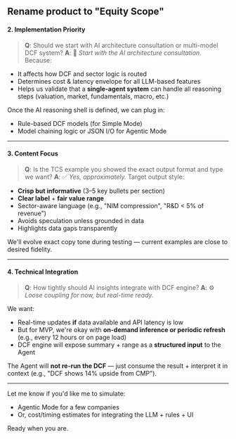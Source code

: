Rename product to "Equity Scope"
---

#### 2. **Implementation Priority**

> **Q**: Should we start with AI architecture consultation or multi-model DCF system?
> **A**:
> 🎯 *Start with the AI architecture consultation.*
> Because:

* It affects how DCF and sector logic is routed
* Determines cost & latency envelope for all LLM-based features
* Helps us validate that a **single-agent system** can handle all reasoning steps (valuation, market, fundamentals, macro, etc.)

Once the AI reasoning shell is defined, we can plug in:

* Rule-based DCF models (for Simple Mode)
* Model chaining logic or JSON I/O for Agentic Mode

---

#### 3. **Content Focus**

> **Q**: Is the TCS example you showed the exact output format and type we want?
> **A**:
> ✅ *Yes, approximately.*
> Target output style:

* **Crisp but informative** (3–5 key bullets per section)
* **Clear label** + **fair value range**
* Sector-aware language (e.g., "NIM compression", "R\&D < 5% of revenue")
* Avoids speculation unless grounded in data
* Highlights data gaps transparently

We'll evolve exact copy tone during testing — current examples are close to desired fidelity.

---

#### 4. **Technical Integration**

> **Q**: How tightly should AI insights integrate with DCF engine?
> **A**:
> ⚙️ *Loose coupling for now, but real-time ready.*

We want:

* Real-time updates **if** data available and API latency is low
* But for MVP, we're okay with **on-demand inference or periodic refresh** (e.g., every 12 hours or on page load)
* DCF engine will expose summary + range as a **structured input** to the Agent

The Agent will **not re-run the DCF** — just consume the result + interpret it in context (e.g., "DCF shows 14% upside from CMP").

---

Let me know if you'd like me to simulate:

* Agentic Mode for a few companies
* Or, cost/timing estimates for integrating the LLM + rules + UI

Ready when you are.
